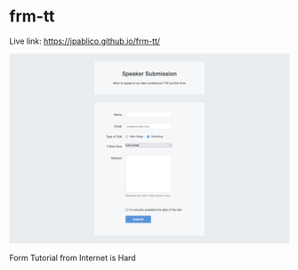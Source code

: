 # frm-tt

Live link: https://jpablico.github.io/frm-tt/

![alt text](https://github.com/jpablico/frm-tt/blob/main/Form-practice.png?raw=true)

Form Tutorial from Internet is Hard

